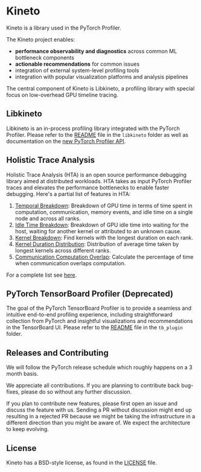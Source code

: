 # Kineto

Kineto is a library used in the PyTorch Profiler.

The Kineto project enables:
- **performance observability and diagnostics** across common ML bottleneck components
- **actionable recommendations** for common issues
- integration of external system-level profiling tools
- integration with popular visualization platforms and analysis pipelines

The central component of Kineto is Libkineto, a profiling library with special focus on low-overhead GPU timeline tracing.

## Libkineto

Libkineto is an in-process profiling library integrated with the PyTorch Profiler. Please refer to the [README](libkineto/README.md) file in the `libkineto` folder as well as documentation on the [new PyTorch Profiler API](https://pytorch.org/docs/master/profiler.html).

## Holistic Trace Analysis

Holistic Trace Analysis (HTA) is an open source performance debugging library aimed at
distributed workloads. HTA takes as input PyTorch Profiler traces and elevates the performance
bottlenecks to enable faster debugging. Here's a partial list of features in HTA:

1. [Temporal Breakdown](https://hta.readthedocs.io/en/latest/source/features/temporal_breakdown.html): Breakdown of GPU time in terms of time spent in computation, communication, memory events, and idle time on a single node and across all ranks.
1. [Idle Time Breakdown](https://hta.readthedocs.io/en/latest/source/features/idle_time_breakdown.html): Breakdown of GPU idle time into waiting for the host, waiting for another kernel or attributed to an unknown cause.
1. [Kernel Breakdown](https://hta.readthedocs.io/en/latest/source/features/kernel_breakdown.html): Find kernels with the longest duration on each rank.
1. [Kernel Duration Distribution](https://hta.readthedocs.io/en/latest/source/features/kernel_breakdown.html#kernel-duration-distribution): Distribution of average time taken by longest kernels across different ranks.
1. [Communication Computation Overlap](https://hta.readthedocs.io/en/latest/source/features/comm_comp_overlap.html): Calculate the percentage of time when communication overlaps computation.

For a complete list see [here](http://hta.readthedocs.io).

## PyTorch TensorBoard Profiler (Deprecated)
The goal of the PyTorch TensorBoard Profiler is to provide a seamless and intuitive end-to-end profiling experience, including straightforward collection from PyTorch and insightful visualizations and recommendations in the TensorBoard UI.
Please refer to the [README](tb_plugin/README.md) file in the `tb_plugin` folder.

## Releases and Contributing
We will follow the PyTorch release schedule which roughly happens on a 3 month basis.

We appreciate all contributions. If you are planning to contribute back bug-fixes, please do so without any further discussion.

If you plan to contribute new features, please first open an issue and discuss the feature with us. Sending a PR without discussion might end up resulting in a rejected PR because we might be taking the infrastructure in a different direction than you might be aware of. We expect the architecture to keep evolving.

## License
Kineto has a BSD-style license, as found in the [LICENSE](LICENSE) file.
